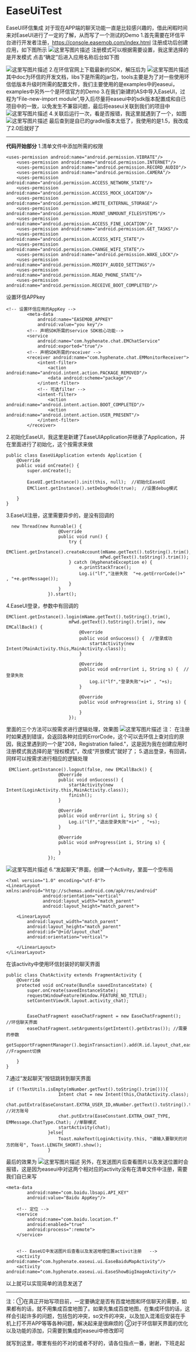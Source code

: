 # EaseUiTest
EaseUI环信集成
   对于现在APP端的聊天功能一直是比较感兴趣的，借此闲暇时间来对EaseUI进行了一定的了解，从而写了一个测试的Demo
   1.首先需要在环信平台进行开发者注册，https://console.easemob.com/index.html
   注册成功后创建应用，如下图所示
   ![这里写图片描述](http://img.blog.csdn.net/20160908162531439)
   注册模式可以根据需要设置，我这里选择的是开发模式
   点击“确定”后进入应用名称后台如下图

![这里写图片描述](http://img.blog.csdn.net/20160908163454092)
2.在环信官网上下载最新的SDK，解压后为
![这里写图片描述](http://img.blog.csdn.net/20160908163724489)
其中doc为环信的开发文档，libs下是所需的jar包，tools主要是为了对一些使用环信低版本升级时所需的配置文件，我们主要使用的是examples中的easeui，examples中另外一个是环信官方的Demo
3.在我们新建的AS中导入EaseUI，过程为“File-new-import module”,导入后尽量将easeui中的sdk版本配置成和自已项目中的一致，以免发生不兼容问题，最后将easeui关联到我们的项目中
![这里写图片描述](http://img.blog.csdn.net/20160908164518681)
4.关联后运行一次，看是否报错，我这里就遇到了一个，如图
![这里写图片描述](http://img.blog.csdn.net/20160908164717779)
最后查到是自已的gradle版本太低了，我使用的是1.5，我改成了2.0后就好了


----------


**代码开始部分**
1.清单文件中添加所需的权限

```
<uses-permission android:name="android.permission.VIBRATE"/>
    <uses-permission android:name="android.permission.INTERNET"/>
    <uses-permission android:name="android.permission.RECORD_AUDIO"/>
    <uses-permission android:name="android.permission.CAMERA"/>
    <uses-permission android:name="android.permission.ACCESS_NETWORK_STATE"/>
    <uses-permission android:name="android.permission.ACCESS_MOCK_LOCATION"/>
    <uses-permission android:name="android.permission.WRITE_EXTERNAL_STORAGE"/>
    <uses-permission android:name="android.permission.MOUNT_UNMOUNT_FILESYSTEMS"/>
    <uses-permission android:name="android.permission.ACCESS_FINE_LOCATION"/>
    <uses-permission android:name="android.permission.GET_TASKS"/>
    <uses-permission android:name="android.permission.ACCESS_WIFI_STATE"/>
    <uses-permission android:name="android.permission.CHANGE_WIFI_STATE"/>
    <uses-permission android:name="android.permission.WAKE_LOCK"/>
    <uses-permission android:name="android.permission.MODIFY_AUDIO_SETTINGS"/>
    <uses-permission android:name="android.permission.READ_PHONE_STATE"/>
    <uses-permission android:name="android.permission.RECEIVE_BOOT_COMPLETED"/>
```
设置环信APPkey

```
<!-- 设置环信应用的AppKey -->
        <meta-data
            android:name="EASEMOB_APPKEY"
            android:value="you key"/>
        <!-- 声明SDK所需的service SDK核心功能-->
        <service
            android:name="com.hyphenate.chat.EMChatService"
            android:exported="true"/>
        <!-- 声明SDK所需的receiver -->
        <receiver android:name="com.hyphenate.chat.EMMonitorReceiver">
            <intent-filter>
                <action android:name="android.intent.action.PACKAGE_REMOVED"/>
                <data android:scheme="package"/>
            </intent-filter>
            <!-- 可选filter -->
            <intent-filter>
                <action android:name="android.intent.action.BOOT_COMPLETED"/>
                <action android:name="android.intent.action.USER_PRESENT"/>
            </intent-filter>
        </receiver>
```
2.初始化EaseUI，我这里是新建了EaseUIApplication并继承了Application，并在里面进行了初始化，这个按需求来做

```
public class EaseUiApplication extends Application {
    @Override
    public void onCreate() {
        super.onCreate();

        EaseUI.getInstance().init(this, null);  //初始化EaseUI
        EMClient.getInstance().setDebugMode(true);  //设置debug模式

    }
}
```
3.EaseUI注册，这里需要异步的，是没有回调的

```
  new Thread(new Runnable() {
                    @Override
                    public void run() {
                        try {
                            EMClient.getInstance().createAccount(mName.getText().toString().trim(),
                                    mPwd.getText().toString().trim());
                        } catch (HyphenateException e) {
                            e.printStackTrace();
                            Log.i("lf","注册失败  "+e.getErrorCode()+" , "+e.getMessage());
                        }
                    }
                }).start();
```
4.EaseUI登录，参数中有回调的

```
EMClient.getInstance().login(mName.getText().toString().trim(),
                        mPwd.getText().toString().trim(), new EMCallBack() {
                            @Override
                            public void onSuccess() {  //登录成功
                                startActivity(new Intent(MainActivity.this,MainActivity.class));
                            }

                            @Override
                            public void onError(int i, String s) {  //登录失败
                                Log.i("lf","登录失败"+i+" , "+s);
                            }

                            @Override
                            public void onProgress(int i, String s) {

                            }
                        });
```
里面的三个方法可以按需求进行逻辑处理，效果图
![这里写图片描述](http://img.blog.csdn.net/20160908170054501)
注：
            在注册时如果遇到错误，会返回各种对应的ErrorCode，这个可以去环信上查对应的原因，我这里遇到的一个是"208，Registration failed."，这是因为我在创建应用时注册模式我选择的是“授权模式”，改成“开放模式”就好了；
5.退出登录，有回调，同样可以按需求进行相应的逻辑处理

```
 EMClient.getInstance().logout(false, new EMCallBack() {
                    @Override
                    public void onSuccess() {
                        startActivity(new Intent(LoginActivity.this,MainActivity.class));
                        finish();
                    }

                    @Override
                    public void onError(int i, String s) {
                        Log.i("lf","退出登录失败"+i+" , "+s);
                    }

                    @Override
                    public void onProgress(int i, String s) {

                    }
                });
```
![这里写图片描述](http://img.blog.csdn.net/20160908170930606)
6.“发起聊天”界面，创建一个Activity，里面一个空布局

```
<?xml version="1.0" encoding="utf-8"?>
<LinearLayout xmlns:android="http://schemas.android.com/apk/res/android"
              android:orientation="vertical"
              android:layout_width="match_parent"
              android:layout_height="match_parent">

    <LinearLayout
        android:layout_width="match_parent"
        android:layout_height="match_parent"
        android:id="@+id/layout_chat"
        android:orientation="vertical">

    </LinearLayout>
</LinearLayout>
```
在该activity中使用环信封装好的聊天界面

```
public class ChatActivity extends FragmentActivity {
    @Override
    protected void onCreate(Bundle savedInstanceState) {
        super.onCreate(savedInstanceState);
        requestWindowFeature(Window.FEATURE_NO_TITLE);
        setContentView(R.layout.activity_chat);


        EaseChatFragment easeChatFragment = new EaseChatFragment();  //环信聊天界面
        easeChatFragment.setArguments(getIntent().getExtras()); //需要的参数
        getSupportFragmentManager().beginTransaction().add(R.id.layout_chat,easeChatFragment).commit();  //Fragment切换

    }
}
```
7.通过“发起聊天”按钮跳转到聊天界面

```
 if (!TextUtils.isEmpty(mNumber.getText().toString().trim())){
                    Intent chat = new Intent(this,ChatActivity.class);
                    chat.putExtra(EaseConstant.EXTRA_USER_ID,mNumber.getText().toString().trim());  //对方账号
                    chat.putExtra(EaseConstant.EXTRA_CHAT_TYPE, EMMessage.ChatType.Chat); //单聊模式
                    startActivity(chat);
                }else{
                    Toast.makeText(LoginActivity.this, "请输入要聊天的对方的账号", Toast.LENGTH_SHORT).show();
                }
```
最后的效果为
![这里写图片描述](http://img.blog.csdn.net/20160908171901697)
另外，在发送图片后查看图片以及发送位置时会报错，这是因为easeui中对这两个相对应的activity没有在清单文件中注册，需要我们自已来写

```
<meta-data
        android:name="com.baidu.lbsapi.API_KEY"
        android:value="Baidu AppKey"/>

    <!-- 定位 -->
    <service
        android:name="com.baidu.location.f"
        android:enabled="true"
        android:process=":remote">
    </service>


    <!-- EaseUI中发送图片后查看以及发送地理位置activit注册   -->
    <activity android:name="com.hyphenate.easeui.ui.EaseBaiduMapActivity"/>
    <activity android:name="com.hyphenate.easeui.ui.EaseShowBigImageActivity"/>
```
以上就可以实现简单的消息发送了


----------
注：①在真正开始写项目前，一定要确定是否有百度地图和环信聊天的需要，如果都有的话，就不用集成百度地图了。如果先集成百度地图，在集成环信的话，这样会引起许多的问题，包括包的冲突，so文件的冲突，以及加入混淆后安装在手机上打不开APP等等各种问题，解决起来是很麻烦的
      ②对于环信聊天界面的优化以及功能的添加，只需要到集成的easeui中修改即可

就写到这里，哪里有些的不对的或者不好的，请各位指点一番，谢谢，下班走起

